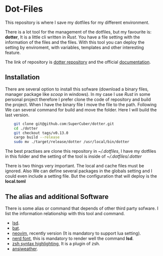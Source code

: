 # Dot-Files

This repository is where I save my dotfiles for my different environment.

There is a lot tool for the management of the dotfiles, but my favourite is:
**dotter**, It is a little cli written in _Rust_. You have a file setting
with the information of the files and the files.
With this tool you can deploy the setting by enviroment, with variables,
templates and other interesting feature.

The link of repository is [dotter repository](https://github.com/SuperCuber/dotter)
and the official [documentation](https://github.com/SuperCuber/dotter/wiki).

## Installation

There are several option to install this sofware (download a binary files,
manager package like _scoop_ in windows). In my case I use _Rust_ in some
personal project therefore I prefer clone the code of repository and build the
project. When I have the binary file I move the file to the path.
Following We can several command for build and move the folder. Here I will build
the last version.

```bash
    git clone git@github.com:SuperCuber/dotter.git
    cd ./dotter
    git checkout tags/v0.13.0
    cargo build --release
    sudo mv ./target/release/dotter /usr/local/bin/dotter
```

The best practises are clone this repository in _~/.dotfiles_,
I have my dotfiles in this folder and the setting of the tool is inside of _~/.dotfiles/.dotter_

There is two things very important. The local and cache files must be ignored.
Also We can define several packages in the globals setting and I could even
include a setting file. But the configuration that will deploy is the **local.toml**

## The alias and additional Software

There is some alias or command that depends of other third party sofware.
I list the information relationship with this tool and command.

- [lsd](https://github.com/lsd-rs/lsd).
- [bat](https://github.com/sharkdp/bat).
- [neovim](https://neovim.io/), recently version
  (It is mandatory to support lua setting).
- [nerd font](https://lucacorbucci.medium.com/my-iterm2-setup-ed6cb1752f3b#:~:text=In%20the%20iTerm%20Preferences%20go%20to%20Appareance%20-%3E,powerlevel9k%20brew%20tap%20homebrew%2Fcask-fonts%20brew%20cask%20install%20font-hack-nerd-font),
  this is mandatory to render well the command **lsd**.
- [zsh syntax highlighting](https://github.com/zsh-users/zsh-syntax-highlighting?tab=readme-ov-file),
  It is a plugin of zsh.
- [ansiweather](https://github.com/fcambus/ansiweather).
